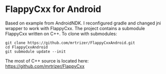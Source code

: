 # FlappyCxx for Android
Based on example from AndroidNDK. I reconfigured gradle and changed jni wrapper to work with FlappyCxx.
The project contains a submodule FlappyCxx written on C++. To clone with submodules:

	git clone https://github.com/mrtrizer/FlappyCxxAndroid.git
	cd FlappyCxxAndroid
	git submodule update --init

The most of C++ source is located here: https://github.com/mrtrizer/FlappyCxx
